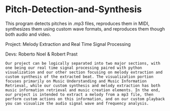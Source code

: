 # Pitch-Detection-and-Synthesis
This program detects pitches in .mp3 files, reproduces them in MIDI, synthesizes them using custom wave formats, and reproduces them though both audio and video.

Project: Melody Extraction and Real Time Signal Processing

Devs: Roberto Noel & Robert Prast

	Our project can be logically separated into two major sections, with one being our real time signal processing paired with python visualization and our other section focusing on melody extraction and custom synthesis of the extracted beat. The visualization portion focuses primarily on Music Understanding and Music Information Retrieval, while our custom synthesis and melody extraction has both music information retrieval and music creation elements. In the end, our project is intended to extract a melody from a mp3 file, then perform custom actions on this information, and on our custom playback you can visualize the audio signal wave and frequency analysis.
